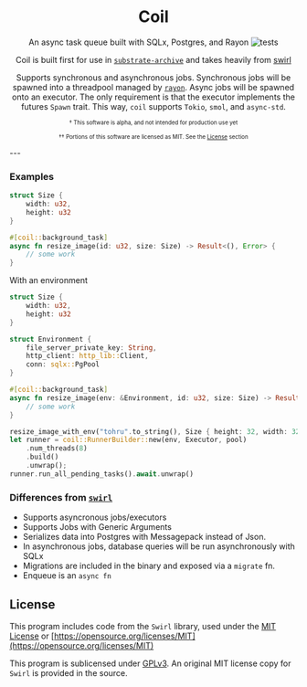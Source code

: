 <div align="center">

# Coil
An async task queue built with SQLx, Postgres, and Rayon
![tests](https://github.com/insipx/coil/workflows/test/badge.svg)

Coil is built first for use in [`substrate-archive`](https://github.com/paritytech/substrate-archive) and takes heavily from [swirl](https://github.com/sgrif/swirl)

Supports synchronous and asynchronous jobs. Synchronous jobs will be spawned into a threadpool managed by [`rayon`](https://github.com/rayon-rs/rayon). Async jobs will be spawned onto an executor. The only requirement is that the executor implements the futures `Spawn` trait. This way, `coil` supports `Tokio`, `smol`, and `async-std`.

<sub><sup>† This software is alpha, and not intended for production use yet

<sub><sup>†† Portions of this software are licensed as MIT. See the [License](#license) section

</div>
---

### Examples

```rust
struct Size {
	width: u32,
	height: u32
}

#[coil::background_task]
async fn resize_image(id: u32, size: Size) -> Result<(), Error> {
	// some work
}
```

With an environment
```rust
struct Size {
	width: u32,
	height: u32
}

struct Environment {
    file_server_private_key: String,
    http_client: http_lib::Client,
    conn: sqlx::PgPool
}

#[coil::background_task]
async fn resize_image(env: &Environment, id: u32, size: Size) -> Result<(), Error> {
	// some work
}
```

```rust
resize_image_with_env("tohru".to_string(), Size { height: 32, width: 32 }).enqueue(&pool).await;
let runner = coil::RunnerBuilder::new(env, Executor, pool)
    .num_threads(8)
    .build()
    .unwrap();
runner.run_all_pending_tasks().await.unwrap()
```

### Differences from [`swirl`](https://github.com/sgrif/swirl)
- Supports asyncronous jobs/executors
- Supports Jobs with Generic Arguments
- Serializes data into Postgres with Messagepack instead of Json. 
- In asynchronous jobs, database queries will be run asynchronously with SQLx
- Migrations are included in the binary and exposed via a `migrate` fn. 
- Enqueue is an `async fn`

## License
This program includes code from the `Swirl` library, used under the [MIT License](https://github.com/sgrif/swirl/blob/master/LICENSE-MIT) or [https://opensource.org/licenses/MIT](https://opensource.org/licenses/MIT)

This program is sublicensed under [GPLv3](https://github.com/insipx/coil/blob/master/LICENSE). An original MIT license copy for `Swirl` is provided in the source.

